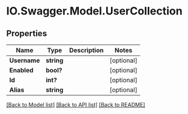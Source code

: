 # IO.Swagger.Model.UserCollection
## Properties

Name | Type | Description | Notes
------------ | ------------- | ------------- | -------------
**Username** | **string** |  | [optional] 
**Enabled** | **bool?** |  | [optional] 
**Id** | **int?** |  | [optional] 
**Alias** | **string** |  | [optional] 

[[Back to Model list]](../README.md#documentation-for-models) [[Back to API list]](../README.md#documentation-for-api-endpoints) [[Back to README]](../README.md)

